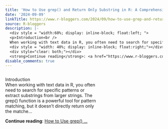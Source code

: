 ```yaml
---
title: 'How to Use grep() and Return Only Substring in R: A Comprehensive Guide'
date: '2024-09-09'
linkTitle: https://www.r-bloggers.com/2024/09/how-to-use-grep-and-return-only-substring-in-r-a-comprehensive-guide/
source: R-bloggers
description: |-
  <div style = "width:60%; display: inline-block; float:left; ">
  <p>Introduction<br />
  When working with text data in R, you often need to search for specific patterns or extract substrings from larger strings. The grep() function is a powerful tool for pattern matching, but it doesn’t directly return only the matche...</p></div>
  <div style = "width: 40%; display: inline-block; float:right;"></div>
  <div style="clear: both;"></div>
  <strong>Continue reading</strong>: <a href="https://www.r-bloggers.com/2024/09/how-to-use-grep-and-return-only-substring-in-r-a-comprehensive-guide/">How to Use grep() ...
disable_comments: true
---
```

<div style = "width:60%; display: inline-block; float:left; ">
<p>Introduction<br />
When working with text data in R, you often need to search for specific patterns or extract substrings from larger strings. The grep() function is a powerful tool for pattern matching, but it doesn’t directly return only the matche...</p></div>
<div style = "width: 40%; display: inline-block; float:right;"></div>
<div style="clear: both;"></div>
<strong>Continue reading</strong>: <a href="https://www.r-bloggers.com/2024/09/how-to-use-grep-and-return-only-substring-in-r-a-comprehensive-guide/">How to Use grep() ...